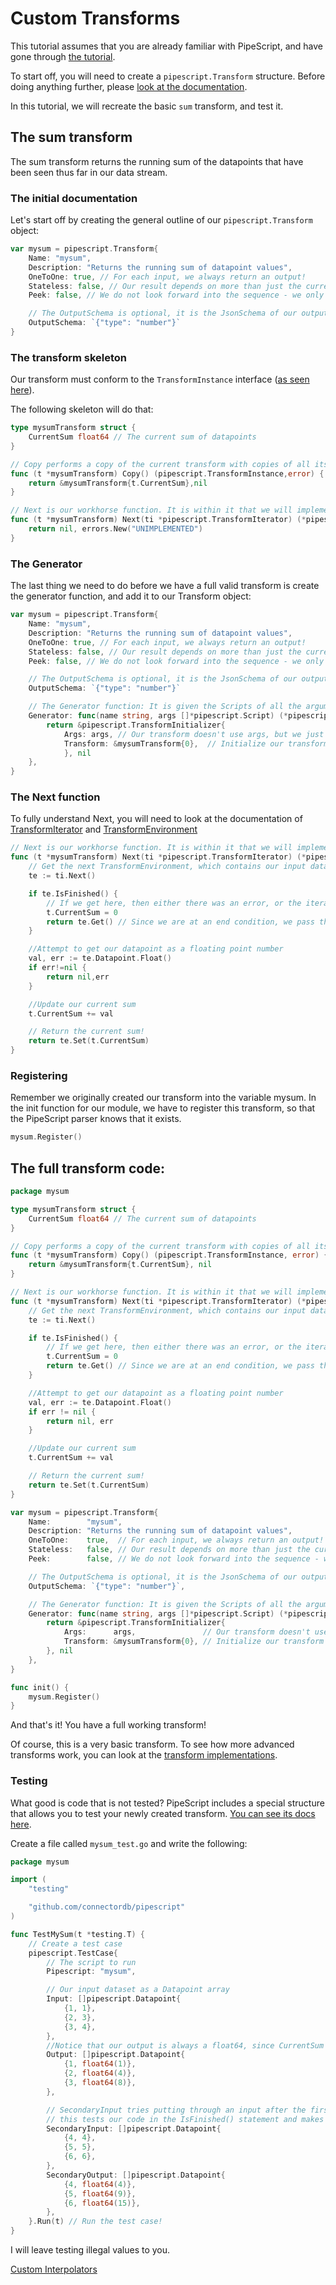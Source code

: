 # Custom Transforms


This tutorial assumes that you are already familiar with PipeScript, and have gone through [the tutorial](Basics).


To start off, you will need to create a `pipescript.Transform` structure. Before doing anything further, please [look at the documentation](https://godoc.org/github.com/connectordb/pipescript#Transform).

In this tutorial, we will recreate the basic `sum` transform, and test it.

## The sum transform

The sum transform returns the running sum of the datapoints that have been seen thus far in our data stream.

### The initial documentation
Let's start off by creating the general outline of our `pipescript.Transform` object:

```go
var mysum = pipescript.Transform{
	Name: "mysum",
	Description: "Returns the running sum of datapoint values",
	OneToOne: true,	// For each input, we always return an output!
	Stateless: false, // Our result depends on more than just the current datapoint
	Peek: false, // We do not look forward into the sequence - we only need to see current data

	// The OutputSchema is optional, it is the JsonSchema of our output
	OutputSchema: `{"type": "number"}`
}
```

### The transform skeleton

Our transform must conform to the `TransformInstance` interface ([as seen here](https://godoc.org/github.com/connectordb/pipescript#TransformInstance)).

The following skeleton will do that:

```go
type mysumTransform struct {
	CurrentSum float64 // The current sum of datapoints
}

// Copy performs a copy of the current transform with copies of all its internal state
func (t *mysumTransform) Copy() (pipescript.TransformInstance,error) {
	return &mysumTransform{t.CurrentSum},nil
}

// Next is our workhorse function. It is within it that we will implement our transform
func (t *mysumTransform) Next(ti *pipescript.TransformIterator) (*pipescript.Datapoint,error) {
	return nil, errors.New("UNIMPLEMENTED")
}
```

### The Generator

The last thing we need to do before we have a full valid transform is create the generator function, and add it to our Transform object:

```go
var mysum = pipescript.Transform{
	Name: "mysum",
	Description: "Returns the running sum of datapoint values",
	OneToOne: true,	// For each input, we always return an output!
	Stateless: false, // Our result depends on more than just the current datapoint
	Peek: false, // We do not look forward into the sequence - we only need to see current data

	// The OutputSchema is optional, it is the JsonSchema of our output
	OutputSchema: `{"type": "number"}`

	// The Generator function: It is given the Scripts of all the arguments, and returns a TransformInitializer
	Generator: func(name string, args []*pipescript.Script) (*pipescript.TransformInitializer, error) {
		return &pipescript.TransformInitializer{
			Args: args,	// Our transform doesn't use args, but we just pass this through without any changes
			Transform: &mysumTransform{0},	// Initialize our transform with 0
			}, nil
	},
}
```

### The Next function

To fully understand Next, you will need to look at the documentation of [TransformIterator](https://godoc.org/github.com/connectordb/pipescript#TransformIterator) and [TransformEnvironment](https://godoc.org/github.com/connectordb/pipescript#TransformEnvironment)

```go
// Next is our workhorse function. It is within it that we will implement our transform
func (t *mysumTransform) Next(ti *pipescript.TransformIterator) (*pipescript.Datapoint,error) {
	// Get the next TransformEnvironment, which contains our input datapoint
	te := ti.Next()

	if te.IsFinished() {
		// If we get here, then either there was an error, or the iterator finished. We clear our data, so that this transform can be used again
		t.CurrentSum = 0
		return te.Get()	// Since we are at an end condition, we pass through the input
	}

	//Attempt to get our datapoint as a floating point number
	val, err := te.Datapoint.Float()
	if err!=nil {
		return nil,err
	}

	//Update our current sum
	t.CurrentSum += val

	// Return the current sum!
	return te.Set(t.CurrentSum)
}
```


### Registering

Remember we originally created our transform into the variable mysum. In the init function for our module, we have to register this transform, so that the PipeScript parser knows
that it exists.

```go
mysum.Register()
```

## The full transform code:

```go
package mysum

type mysumTransform struct {
	CurrentSum float64 // The current sum of datapoints
}

// Copy performs a copy of the current transform with copies of all its internal state
func (t *mysumTransform) Copy() (pipescript.TransformInstance, error) {
	return &mysumTransform{t.CurrentSum}, nil
}

// Next is our workhorse function. It is within it that we will implement our transform
func (t *mysumTransform) Next(ti *pipescript.TransformIterator) (*pipescript.Datapoint, error) {
	// Get the next TransformEnvironment, which contains our input datapoint
	te := ti.Next()

	if te.IsFinished() {
		// If we get here, then either there was an error, or the iterator finished. We clear our data, so that this transform can be used again
		t.CurrentSum = 0
		return te.Get() // Since we are at an end condition, we pass through the input
	}

	//Attempt to get our datapoint as a floating point number
	val, err := te.Datapoint.Float()
	if err != nil {
		return nil, err
	}

	//Update our current sum
	t.CurrentSum += val

	// Return the current sum!
	return te.Set(t.CurrentSum)
}

var mysum = pipescript.Transform{
	Name:        "mysum",
	Description: "Returns the running sum of datapoint values",
	OneToOne:    true,  // For each input, we always return an output!
	Stateless:   false, // Our result depends on more than just the current datapoint
	Peek:        false, // We do not look forward into the sequence - we only need to see current data

	// The OutputSchema is optional, it is the JsonSchema of our output
	OutputSchema: `{"type": "number"}`,

	// The Generator function: It is given the Scripts of all the arguments, and returns a TransformInitializer
	Generator: func(name string, args []*pipescript.Script) (*pipescript.TransformInitializer, error) {
		return &pipescript.TransformInitializer{
			Args:      args,               // Our transform doesn't use args, but we just pass this through without any changes
			Transform: &mysumTransform{0}, // Initialize our transform with 0
		}, nil
	},
}

func init() {
	mysum.Register()
}

```

And that's it! You have a full working transform!

Of course, this is a very basic transform. To see how more advanced transforms work, you can look at the [transform implementations](https://github.com/connectordb/pipescript/tree/master/transforms/core).


### Testing

What good is code that is not tested? PipeScript includes a special structure that allows you to test your newly created transform. [You can see its docs here](https://godoc.org/github.com/connectordb/pipescript#TestCase).

Create a file called `mysum_test.go` and write the following:

```go
package mysum

import (
	"testing"

	"github.com/connectordb/pipescript"
)

func TestMySum(t *testing.T) {
	// Create a test case
	pipescript.TestCase{
		// The script to run
		Pipescript: "mysum",

		// Our input dataset as a Datapoint array
		Input: []pipescript.Datapoint{
			{1, 1},
			{2, 3},
			{3, 4},
		},
		//Notice that our output is always a float64, since CurrentSum is float64
		Output: []pipescript.Datapoint{
			{1, float64(1)},
			{2, float64(4)},
			{3, float64(8)},
		},

		// SecondaryInput tries putting through an input after the first iterator finishes.
		// this tests our code in the IsFinished() statement and makes sure it cleans stuff up
		SecondaryInput: []pipescript.Datapoint{
			{4, 4},
			{5, 5},
			{6, 6},
		},
		SecondaryOutput: []pipescript.Datapoint{
			{4, float64(4)},
			{5, float64(9)},
			{6, float64(15)},
		},
	}.Run(t) // Run the test case!
}
```

I will leave testing illegal values to you.

<a href="./custominterpolators.html" class="button alt">Custom Interpolators <i class="fa fa-arrow-right"></i></a>

